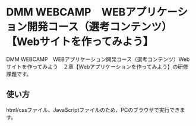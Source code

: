 # DMM WEBCAMP　WEBアプリケーション開発コース（選考コンテンツ）【Webサイトを作ってみよう】
DMM WEBCAMP　WEBアプリケーション開発コース（選考コンテンツ）Webサイトを作ってみよう　２章【Webアプリケーションを作ってみよう】の研修課題です。
## 使い方
html/cssファイル、JavaScriptファイルのため、PCのブラウザで実行できます。 